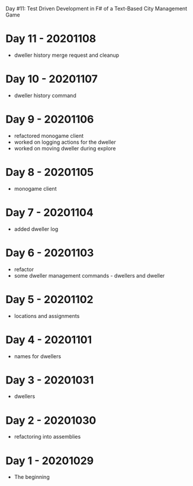Day #11: Test Driven Development in F# of a Text-Based City Management Game

# Day 11 - 20201108

* dweller history merge request and cleanup

# Day 10 - 20201107

* dweller history command

# Day 9 - 20201106

* refactored monogame client
* worked on logging actions for the dweller
* worked on moving dweller during explore

# Day 8 - 20201105

* monogame client

# Day 7 - 20201104

* added dweller log

# Day 6 - 20201103

* refactor
* some dweller management commands - dwellers and dweller <name>

# Day 5 - 20201102

* locations and assignments

# Day 4 - 20201101

* names for dwellers

# Day 3 - 20201031

* dwellers

# Day 2 - 20201030

* refactoring into assemblies

# Day 1 - 20201029

* The beginning